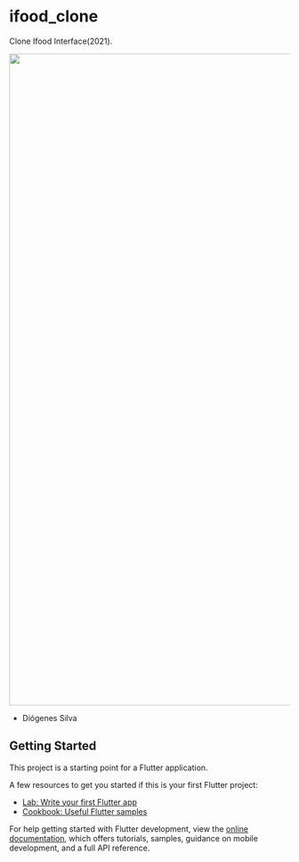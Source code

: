 # ifood_clone

Clone Ifood Interface(2021).

<img src="https://user-images.githubusercontent.com/65866387/180585576-45a2c0c6-850e-4436-979c-7225555a7e49.png" width="540" height="1170">

- Diógenes Silva

## Getting Started

This project is a starting point for a Flutter application.

A few resources to get you started if this is your first Flutter project:

- [Lab: Write your first Flutter app](https://docs.flutter.dev/get-started/codelab)
- [Cookbook: Useful Flutter samples](https://docs.flutter.dev/cookbook)

For help getting started with Flutter development, view the
[online documentation](https://docs.flutter.dev/), which offers tutorials,
samples, guidance on mobile development, and a full API reference.
